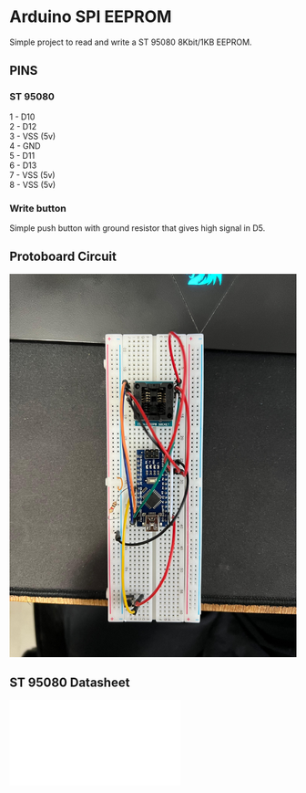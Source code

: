 # Arduino SPI EEPROM
Simple project to read and write a ST 95080 8Kbit/1KB EEPROM.

## PINS
### ST 95080
1 - D10<br>
2 - D12<br>
3 - VSS (5v)<br>
4 - GND<br>
5 - D11<br>
6 - D13<br>
7 - VSS (5v)<br>
8 - VSS (5v)<br>

### Write button
Simple push button with ground resistor that gives high signal in D5.


## Protoboard Circuit
![Circuit protoboard](circuit.jpeg)

## ST 95080 Datasheet
![Datasheet](m95080-a145.pdf)
